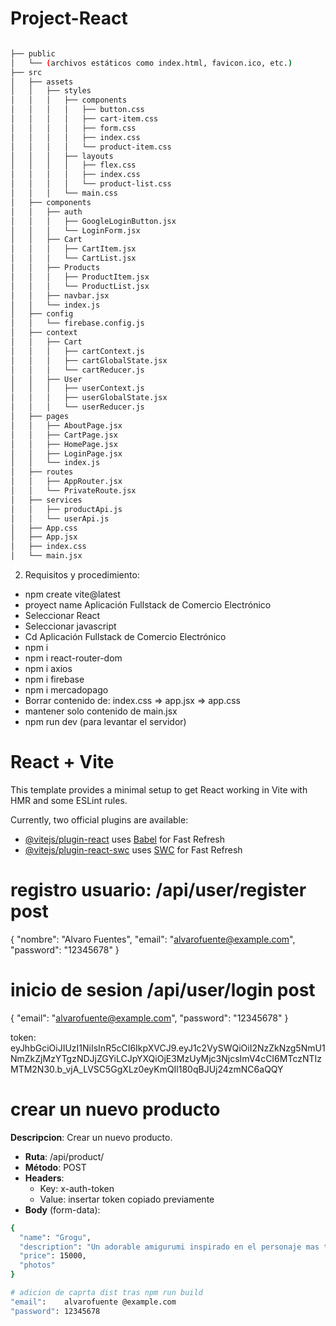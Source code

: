 # Project-React

```bash

├── public
│   └── (archivos estáticos como index.html, favicon.ico, etc.)
├── src
│   ├── assets
│   │   ├── styles
│   │   │   ├── components
│   │   │   │   ├── button.css
│   │   │   │   ├── cart-item.css
│   │   │   │   ├── form.css
│   │   │   │   ├── index.css
│   │   │   │   └── product-item.css
│   │   │   ├── layouts
│   │   │   │   ├── flex.css
│   │   │   │   ├── index.css
│   │   │   │   └── product-list.css
│   │   │   └── main.css
│   ├── components
│   │   ├── auth
│   │   │   ├── GoogleLoginButton.jsx
│   │   │   └── LoginForm.jsx
│   │   ├── Cart
│   │   │   ├── CartItem.jsx
│   │   │   └── CartList.jsx
│   │   ├── Products
│   │   │   ├── ProductItem.jsx
│   │   │   └── ProductList.jsx
│   │   ├── navbar.jsx
│   │   └── index.js
│   ├── config
│   │   └── firebase.config.js
│   ├── context
│   │   ├── Cart
│   │   │   ├── cartContext.js
│   │   │   ├── cartGlobalState.jsx
│   │   │   └── cartReducer.js
│   │   ├── User
│   │   │   ├── userContext.js
│   │   │   ├── userGlobalState.jsx
│   │   │   └── userReducer.js
│   ├── pages
│   │   ├── AboutPage.jsx
│   │   ├── CartPage.jsx
│   │   ├── HomePage.jsx
│   │   ├── LoginPage.jsx
│   │   └── index.js
│   ├── routes
│   │   ├── AppRouter.jsx
│   │   └── PrivateRoute.jsx
│   ├── services
│   │   ├── productApi.js
│   │   └── userApi.js
│   ├── App.css
│   ├── App.jsx
│   ├── index.css
│   └── main.jsx

```

2. Requisitos y procedimiento:

* npm create vite@latest
*	proyect name Aplicación Fullstack de Comercio Electrónico
*	Seleccionar React
*	Seleccionar javascript
*	Cd Aplicación Fullstack de Comercio Electrónico
*	npm i
*	npm i react-router-dom
*	npm i axios
*	npm i firebase
*	npm i mercadopago  
*	Borrar contenido de: index.css  => app.jsx => app.css
*	mantener solo contenido de main.jsx
* npm run dev    (para levantar el servidor)









































# React + Vite

This template provides a minimal setup to get React working in Vite with HMR and some ESLint rules.

Currently, two official plugins are available:

- [@vitejs/plugin-react](https://github.com/vitejs/vite-plugin-react/blob/main/packages/plugin-react/README.md) uses [Babel](https://babeljs.io/) for Fast Refresh
- [@vitejs/plugin-react-swc](https://github.com/vitejs/vite-plugin-react-swc) uses [SWC](https://swc.rs/) for Fast Refresh


# registro usuario: /api/user/register  post
{
  "nombre": "Alvaro Fuentes",
  "email": "alvarofuente@example.com",
  "password": "12345678"
}

# inicio de sesion    /api/user/login   post

{
  "email": "alvarofuente@example.com",
  "password": "12345678"
}

token: eyJhbGciOiJIUzI1NiIsInR5cCI6IkpXVCJ9.eyJ1c2VySWQiOiI2NzZkNzg5NmU1NmZkZjMzYTgzNDJjZGYiLCJpYXQiOjE3MzUyMjc3NjcsImV4cCI6MTczNTIzMTM2N30.b_vjA_LVSC5GgXLz0eyKmQIl180qBJUj24zmNC6aQQY


# crear un nuevo producto
**Descripcion**: Crear un nuevo producto. 
- **Ruta**: /api/product/   
- **Método**: POST
- **Headers**:
    - Key: x-auth-token
    - Value: insertar token copiado previamente
- **Body** (form-data):
```bash
{
  "name": "Grogu",
  "description": "Un adorable amigurumi inspirado en el personaje mas tierno de la galaxia. Perfecto para los amantes de lo geek y los objetos hechos a mano",
  "price": 15000,
  "photos"
}

# adicion de caprta dist tras npm run build
"email":    alvarofuente @example.com
"password": 12345678
